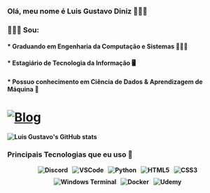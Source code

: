 ### Olá, meu nome é Luis Gustavo Diniz 👋👋👋
### 🙋🏾‍♂️ Sou: 
#### * Graduando em <strong>Engenharia da Computação e Sistemas<strong> 👨🏾‍💻
#### * Estagiário de <strong>Tecnologia da Informação<strong> 🖥️
#### * Possuo conhecimento em <strong>Ciência de Dados & Aprendizagem de Máquina<strong> 🤖

# [![Blog](    https://img.shields.io/badge/LinkedIn-0077B5?style=for-the-badge&logo=linkedin&logoColor=white)](https://www.linkedin.com/in/luis-gustavo-diniz-pereira-0b64411b4/)

![Luis Gustavo's GitHub stats](https://github-readme-stats.vercel.app/api?username=luisgustavd&show_icons=true&theme=transparent)

### Principais Tecnologias que eu uso 🎯

<div class="container">
  <img alt="Discord" style="flex" src="https://img.shields.io/badge/Discord-5865F2?style=for-the-badge&logo=discord&logoColor=white">
  <img alt="VSCode" style="flex" src="https://img.shields.io/badge/VSCode-0078D4?style=for-the-badge&logo=visual%20studio%20code&logoColor=white">
  <img alt="Python" style="flex" src="https://img.shields.io/badge/Python-FFD43B?style=for-the-badge&logo=python&logoColor=blue">
  <img alt="HTML5" style="flex" src="https://img.shields.io/badge/HTML5-E34F26?style=for-the-badge&logo=html5&logoColor=white">
  <img alt="CSS3" style="flex" src="https://img.shields.io/badge/CSS3-1572B6?style=for-the-badge&logo=css3&logoColor=white">
  <img alt="Windows Terminal" style="flex" src="https://img.shields.io/badge/windows%20terminal-4D4D4D?style=for-the-badge&logo=windows%20terminal&logoColor=white">
  <img alt="Docker" style="flex" src="https://img.shields.io/badge/Docker-2CA5E0?style=for-the-badge&logo=docker&logoColor=white">
  <img alt="Udemy" style="flex" src="https://img.shields.io/badge/Udemy-EC5252?style=for-the-badge&logo=Udemy&logoColor=white">
</div>

<style>
  .container {
    display: flex;
    justify-content: center; /* Centraliza horizontalmente */
    align-items: center; /* Centraliza verticalmente */
    flex-wrap: wrap; /* Permite que os itens quebrem linha se necessário */
    gap: 10px; /* Espaçamento entre os itens */
  }
</style>
